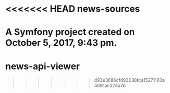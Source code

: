 <<<<<<< HEAD
news-sources
============

A Symfony project created on October 5, 2017, 9:43 pm.
=======
# news-api-viewer
>>>>>>> d93e3686cfd93038fca15271160a4691ac024a7b
